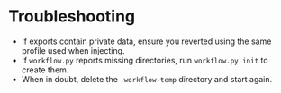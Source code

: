 # Troubleshooting

- If exports contain private data, ensure you reverted using the same profile used when injecting.
- If `workflow.py` reports missing directories, run `workflow.py init` to create them.
- When in doubt, delete the `.workflow-temp` directory and start again.
